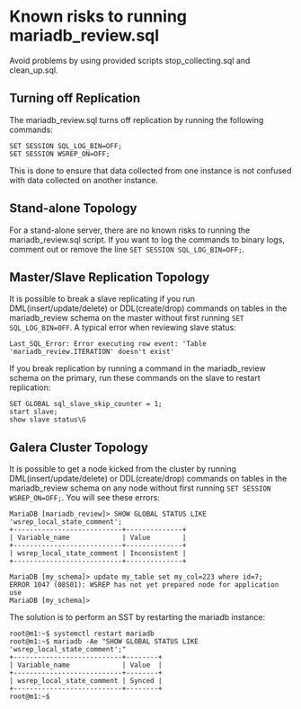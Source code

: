 # Known risks to running mariadb_review.sql

Avoid problems by using provided scripts stop_collecting.sql and clean_up.sql.

## Turning off Replication
The mariadb_review.sql turns off replication by running the following commands:
```
SET SESSION SQL_LOG_BIN=OFF;
SET SESSION WSREP_ON=OFF;
```
This is done to ensure that data collected from one instance is not confused with data collected on another instance.

## Stand-alone Topology
For a stand-alone server, there are no known risks to running the mariadb_review.sql script. If you want to log the commands to binary logs, comment out or remove the line `SET SESSION SQL_LOG_BIN=OFF;`.


## Master/Slave Replication Topology
It is possible to break a slave replicating if you run DML(insert/update/delete) or DDL(create/drop) commands on tables in the mariadb_review schema on the master without first running `SET SQL_LOG_BIN=OFF`. A typical error when reviewing slave status:
```
Last_SQL_Error: Error executing row event: 'Table 'mariadb_review.ITERATION' doesn't exist'
```
If you break replication by running a command in the mariadb_review schema on the primary, run these commands on the slave to restart replication:
```
SET GLOBAL sql_slave_skip_counter = 1;
start slave;
show slave status\G
```

## Galera Cluster Topology
It is possible to get a node kicked from the cluster by running DML(insert/update/delete) or DDL(create/drop) commands on tables in the mariadb_review schema on any node without first running `SET SESSION WSREP_ON=OFF;`. You will see these errors:
```
MariaDB [mariadb_review]> SHOW GLOBAL STATUS LIKE 'wsrep_local_state_comment';
+---------------------------+--------------+
| Variable_name             | Value        |
+---------------------------+--------------+
| wsrep_local_state_comment | Inconsistent |
+---------------------------+--------------+

MariaDB [my_schema]> update my_table set my_col=223 where id=7;
ERROR 1047 (08S01): WSREP has not yet prepared node for application use
MariaDB [my_schema]>
```
The solution is to perform an SST by restarting the mariadb instance:
```
root@m1:~$ systemctl restart mariadb
root@m1:~$ mariadb -Ae "SHOW GLOBAL STATUS LIKE 'wsrep_local_state_comment';"
+---------------------------+--------+
| Variable_name             | Value  |
+---------------------------+--------+
| wsrep_local_state_comment | Synced |
+---------------------------+--------+
root@m1:~$
```

